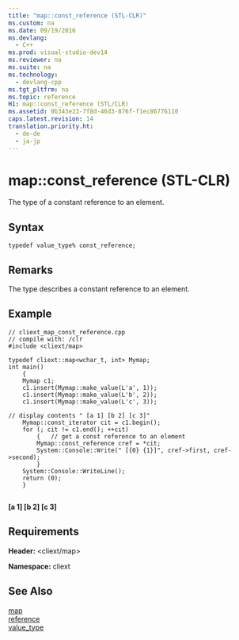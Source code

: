 ```yaml
---
title: "map::const_reference (STL-CLR)"
ms.custom: na
ms.date: 09/19/2016
ms.devlang: 
  - C++
ms.prod: visual-studio-dev14
ms.reviewer: na
ms.suite: na
ms.technology: 
  - devlang-cpp
ms.tgt_pltfrm: na
ms.topic: reference
H1: map::const_reference (STL/CLR)
ms.assetid: 0b343e23-7f8d-46d3-876f-f1ec86776110
caps.latest.revision: 14
translation.priority.ht: 
  - de-de
  - ja-jp
---
```

# map::const_reference (STL-CLR)
The type of a constant reference to an element.  
  
## Syntax  
  
```  
typedef value_type% const_reference;  
```  
  
## Remarks  
 The type describes a constant reference to an element.  
  
## Example  
  
```  
// cliext_map_const_reference.cpp   
// compile with: /clr   
#include <cliext/map>   
  
typedef cliext::map<wchar_t, int> Mymap;   
int main()   
    {   
    Mymap c1;   
    c1.insert(Mymap::make_value(L'a', 1));   
    c1.insert(Mymap::make_value(L'b', 2));   
    c1.insert(Mymap::make_value(L'c', 3));   
  
// display contents " [a 1] [b 2] [c 3]"   
    Mymap::const_iterator cit = c1.begin();   
    for (; cit != c1.end(); ++cit)   
        {   // get a const reference to an element   
        Mymap::const_reference cref = *cit;   
        System::Console::Write(" [{0} {1}]", cref->first, cref->second);   
        }   
    System::Console::WriteLine();   
    return (0);   
    }  
  
```  
  
  **[a 1] [b 2] [c 3]**   
## Requirements  
 **Header:** <cliext/map>  
  
 **Namespace:** cliext  
  
## See Also  
 [map](../Topic/map%20\(STL-CLR\).md)   
 [reference](../vs140/map--reference--STL-CLR-.md)   
 [value_type](../vs140/map--value_type--STL-CLR-.md)